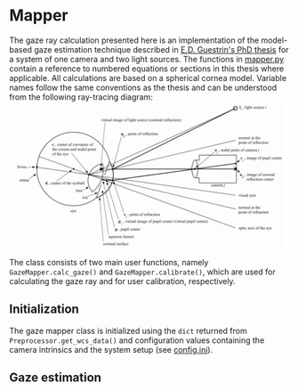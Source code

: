 # Mapper

The gaze ray calculation presented here is an implementation of the model-based gaze estimation technique described in [E.D. Guestrin's PhD thesis](https://tspace.library.utoronto.ca/handle/1807/24349) for a system of one camera and two light sources.
The functions in [mapper.py](/pyosb/gaze/mapper.py) contain a reference to numbered equations or sections in this thesis where applicable.
All calculations are based on a spherical cornea model.
Variable names follow the same conventions as the thesis and can be understood from the following ray-tracing diagram:
![eye model](images/eye_diagram.png)

The class consists of two main user functions, namely `GazeMapper.calc_gaze()` and `GazeMapper.calibrate()`, which are used for calculating the gaze ray and for user calibration, respectively.

## Initialization

The gaze mapper class is initialized using the `dict` returned from `Preprocessor.get_wcs_data()` and configuration values containing the camera intrinsics and the system setup (see [config.ini](/config/config.ini)).

## Gaze estimation
